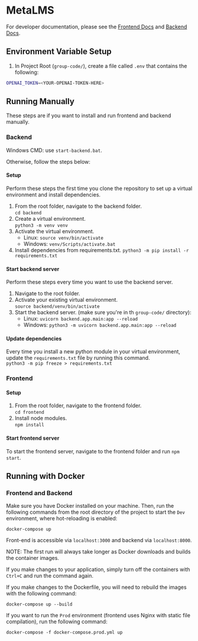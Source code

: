 # MetaLMS
For developer documentation, please see the [Frontend Docs](./documentation/FRONTEND-DOCS.md) and [Backend Docs](./documentation/BACKEND-DOCS.md).

## Environment Variable Setup
1. In Project Root (`group-code/`), create a file called `.env` that contains the following:
```bash
OPENAI_TOKEN=<YOUR-OPENAI-TOKEN-HERE>
```

## Running Manually
These steps are if you want to install and run frontend and backend manually.

### Backend

Windows CMD: use `start-backend.bat`.

Otherwise, follow the steps below:

#### Setup

Perform these steps the first time you clone the repository to set up a virtual environment and install dependencies.

1. From the root folder, navigate to the backend folder.  
   `cd backend`
2. Create a virtual environment.  
   `python3 -m venv venv`
3. Activate the virtual environment.  
   - Linux: `source venv/bin/activate`
   - Windows: `venv/Scripts/activate.bat`
4. Install dependencies from requirements.txt.
   `python3 -m pip install -r requirements.txt`

#### Start backend server

Perform these steps every time you want to use the backend server.

1. Navigate to the root folder.
2. Activate your existing virtual environment.  
   `source backend/venv/bin/activate`
3. Start the backend server. (make sure you're in th `group-code/` directory):
   - Linux: `uvicorn backend.app.main:app --reload`
   - Windows: `python3 -m uvicorn backend.app.main:app --reload`

#### Update dependencies

Every time you install a new python module in your virtual environment, update the `requirements.txt` file by running this command.  
`python3 -m pip freeze > requirements.txt`

### Frontend

#### Setup

1. From the root folder, navigate to the frontend folder.  
   `cd frontend`
2. Install node modules.  
   `npm install`

#### Start frontend server

To start the frontend server, navigate to the frontend folder and run `npm start`.

## Running with Docker
### Frontend and Backend
Make sure you have Docker installed on your machine. Then, run the following commands from the root directory of the project to start the `Dev` environment, where hot-reloading is enabled:

```
docker-compose up
```

Front-end is accessible via `localhost:3000` and backend via `localhost:8000`.

NOTE: The first run will always take longer as Docker downloads and builds the container images.

If you make changes to your application, simply turn off the containers with `Ctrl+C` and run the command again.

If you make changes to the Dockerfile, you will need to rebuild the images with the following command:

```
docker-compose up --build
```

If you want to run the `Prod` environment (frontend uses Nginx with static file compilation), run the following command:

```
docker-compose -f docker-compose.prod.yml up
```
